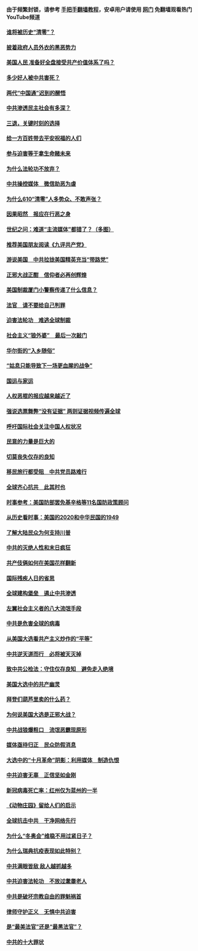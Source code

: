 #### 由于频繁封锁，请参考 [手把手翻墙教程](https://github.com/gfw-breaker/guides/wiki/)，安卓用户请使用 [网门](https://github.com/gfw-breaker/nogfw/blob/master/dl.md?t=12312200) 免翻墙观看热门YouTube频道 

#### [谁将被历史“清零”？](../pages/251/417485.md?t=12312200) 

#### [披着政府人员外衣的黑恶势力](../pages/251/417442.md?t=12312200) 

#### [美国人民 准备好全盘接受共产价值体系了吗？](../pages/251/417491.md?t=12312200) 

#### [多少好人被中共害死？](../pages/251/417144.md?t=12312200) 

#### [两代“中国通”迟到的醒悟](../pages/251/417064.md?t=12312200) 

#### [中共渗透民主社会有多深？](../pages/251/417063.md?t=12312200) 

#### [三退，关键时刻的选择](../pages/251/416969.md?t=12312200) 

#### [给一方百姓带去平安祝福的人们](../pages/251/416941.md?t=12312200) 

#### [参与迫害等于拿生命赌未来](../pages/251/416856.md?t=12312200) 

#### [为什么法轮功不放弃？](../pages/251/416864.md?t=12312200) 

#### [中共操控媒体　微信助恶为虐](../pages/251/416724.md?t=12312200) 

#### [为什么610“清零”人多势众、不敢声张？](../pages/251/416632.md?t=12312200) 

#### [因果昭然　报应在行恶之身](../pages/251/416582.md?t=12312200) 

#### [世纪之问：难道“主流媒体”都错了？（多图）](../pages/251/416571.md?t=12312200) 

#### [推荐美国朋友阅读《九评共产党》](../pages/251/416510.md?t=12312200) 

#### [游说美国　中共拉拢美国精英充当“带路党”](../pages/251/416529.md?t=12312200) 

#### [正邪大战正酣　信仰者必再创辉煌](../pages/251/416433.md?t=12312200) 

#### [美国制裁厦门小警察传递了什么信息？](../pages/251/416432.md?t=12312200) 

#### [法官　请不要给自己判罪](../pages/251/416379.md?t=12312200) 

#### [迫害法轮功　难逃全球制裁](../pages/251/416380.md?t=12312200) 

#### [社会主义“狼外婆”　最后一次敲门](../pages/251/416394.md?t=12312200) 

#### [华尔街的“入乡随俗”](../pages/251/416395.md?t=12312200) 

#### [“姑息只能导致下一场更血腥的战争”](../pages/251/416223.md?t=12312200) 

#### [国运与家运](../pages/251/416224.md?t=12312200) 

#### [人权恶棍的报应越来越近了](../pages/251/416276.md?t=12312200) 

#### [强说选票舞弊“没有证据” 两则证据视频传遍全球](../pages/251/416227.md?t=12312200) 

#### [呼吁国际社会关注中国人权状况](../pages/251/416135.md?t=12312200) 

#### [民意的力量是巨大的](../pages/251/416222.md?t=12312200) 

#### [切莫丧失仅存的良知](../pages/251/416134.md?t=12312200) 

#### [移民旅行都受阻　中共党员路难行](../pages/251/416033.md?t=12312200) 

#### [全球齐心抗共　此其时也](../pages/251/415989.md?t=12312200) 

#### [时事参考：美国防部罢免基辛格等11名国防政策顾问](../pages/251/415970.md?t=12312200) 

#### [从历史看时事：美国的2020和中华民国的1949](../pages/251/415949.md?t=12312200) 

#### [了解大陆民众为何支持川普](../pages/251/415950.md?t=12312200) 

#### [中共的灭绝人性和末日疯狂](../pages/251/415944.md?t=12312200) 

#### [共产伎俩如何在美国花样翻新](../pages/251/415908.md?t=12312200) 

#### [国际残疾人日的省思](../pages/251/415849.md?t=12312200) 

#### [全球建构堡垒　遏止中共渗透](../pages/251/415850.md?t=12312200) 

#### [左翼社会主义者的八大流氓手段](../pages/251/415802.md?t=12312200) 

#### [中共是危害全球的病毒](../pages/251/415569.md?t=12312200) 

#### [从美国大选看共产主义炒作的“平等”](../pages/251/415654.md?t=12312200) 

#### [中共逆天道而行　必将被天灭掉](../pages/251/415626.md?t=12312200) 

#### [致中共公检法：守住仅存良知　避免走入绝境](../pages/251/415627.md?t=12312200) 

#### [美国大选中的共产幽灵](../pages/251/415618.md?t=12312200) 

#### [拜登们葫芦里卖的什么药？](../pages/251/415531.md?t=12312200) 

#### [为何说美国大选是正邪大战？](../pages/251/415530.md?t=12312200) 

#### [中共战狼爆粗口　流氓恶霸现原形](../pages/251/415426.md?t=12312200) 

#### [媒体亟待归正　民众防假消息](../pages/251/415402.md?t=12312200) 

#### [大选中的“十月革命”阴影：利用媒体　制造仇恨](../pages/251/415334.md?t=12312200) 

#### [中共迫害无辜　正信坚如金刚](../pages/251/415307.md?t=12312200) 

#### [新冠病毒死亡率：红州仅为蓝州的一半](../pages/251/415164.md?t=12312200) 

#### [《动物庄园》留给人们的启示](../pages/251/415178.md?t=12312200) 

#### [全球抗击中共　干净网络先行](../pages/251/415096.md?t=12312200) 

#### [为什么“冬奥会”维稳不用过紧日子？](../pages/251/414949.md?t=12312200) 

#### [为什么瑞典抗疫表现如此特别？](../pages/251/414950.md?t=12312200) 

#### [中共满眼皆敌 敌人越抓越多](../pages/251/415053.md?t=12312200) 

#### [中共迫害法轮功　不放过耄耋老人](../pages/251/414994.md?t=12312200) 

#### [中共是破坏宗教自由的罪魁祸首](../pages/251/414901.md?t=12312200) 

#### [律师守护正义　无惧中共迫害](../pages/251/414900.md?t=12312200) 

#### [是“最美法官”还是“最黑法官”？](../pages/251/414885.md?t=12312200) 

#### [中共的十大罪状](../pages/251/414772.md?t=12312200) 

